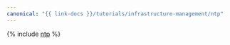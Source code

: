 ```yaml
---
canonical: "{{ link-docs }}/tutorials/infrastructure-management/ntp"
---
```


{% include [ntp](../../_tutorials/infrastructure/ntp.md) %}